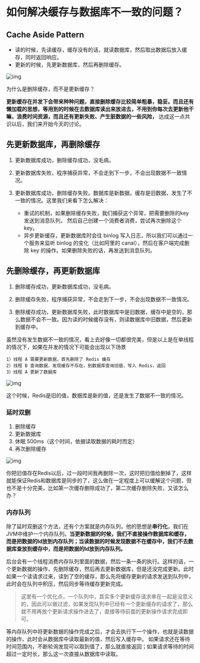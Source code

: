 # 如何解决缓存与数据库不一致的问题？

## Cache Aside Pattern

- 读的时候，先读缓存，缓存没有的话，就读数据库，然后取出数据后放入缓存，同时返回响应。
- 更新的时候，先更新数据库，然后再删除缓存。

![img](https://pic3.zhimg.com/80/v2-d775e26a40e369ac362a0b6d1c56e68a_720w.jpg)

为什么是删除缓存，而不是更新缓存？

**更新缓存在并发下会带来种种问题，直接删除缓存比较简单粗暴，稳妥。而且还有懒加载的思想，等用到的时候在去数据库读出来放进去，不用到你每次去更新他干嘛，浪费时间资源，而且还有更新失败、产生脏数据的一些风险，** 达成这一点共识以后，我们来开始今天的讨论。

## 先更新数据库，再删除缓存

1. 更新数据库成功，删除缓存成功，没毛病。

2. 更新数据库失败，程序捕获异常，不会走到下一步，不会出现数据不一致情况。

3. 更新数据库成功，删除缓存失败。数据库是新数据，缓存是旧数据，发生了不一致的情况。这里我们来看下怎么解决：

	- 重试的机制，如果删除缓存失败，我们捕获这个异常，把需要删除的key发送到消息队列， 然后自己创建一个消费者消费，尝试再次删除这个 key。
	- 异步更新缓存，更新数据库时会往 binlog 写入日志，所以我们可以通过一个服务来监听 binlog 的变化（比如阿里的 canal），然后在客户端完成删除 key 的操作。如果删除失败的话，再发送到消息队列。

## 先删除缓存，再更新数据库

1. 删除缓存成功，更新数据库成功，没毛病。

2. 删除缓存失败，程序捕获异常，不会走到下一步，不会出现数据不一致情况。

3. 删除缓存成功，更新数据库失败，此时数据库中是旧数据，缓存中是空的，那么数据不会不一致。因为读的时候缓存没有，则读数据库中旧数据，然后更新到缓存中。

虽然没有发生数据不一致的情况，看上去好像一切都很完美，但是以上是在单线程的情况下，如果在并发的情况下可能会出现以下场景

```text
1）线程 A 需要更新数据，首先删除了 Redis 缓存  
2）线程 B 查询数据，发现缓存不存在，到数据库查询旧值，写入 Redis，返回  
3）线程 A 更新了数据库
```

![img](https://pic2.zhimg.com/80/v2-7ceb6933795012b5ef4cb650b215a011_720w.jpg)

这个时候，Redis是旧的值，数据库是新的值，还是发生了数据不一致的情况。

### 延时双删

1. 删除缓存
2. 更新数据库
3. 休眠 500ms（这个时间，依据读取数据的耗时而定）
4. 再次删除缓存

![img](https://pic1.zhimg.com/80/v2-ef1f9b093af694dd1c003c93c430363c_720w.jpg)

你把旧值存在Redis以后，过一段时间我再删除一次，这时把旧值给删掉了，这样就能保证Redis和数据库是同步的了，这么做在一定程度上可以缓解这个问题，但也不是十分完美，比如第一次缓存删除成功了，第二次缓存删除失败，又该怎么办？

### 内存队列

除了延时双删这个方法，还有个方案就是内存队列，他的思想是**串行化**，我们在JVM中维护一个内存队列。**当更新数据的时候，我们不直接操作数据库和缓存，而是把数据的Id放到内存队列；当读数据的时候发现数据不在缓存中，我们不去数据库查放到缓存中，而是把数据的Id放到内存队列。**

后台会有一个线程消费内存队列里面的数据，然后一条一条的执行。这样的话，一个更新数据的操作，先删除缓存，然后再去更新数据库，但是还没完成更新。此时如果一个读请求过来，读到了空的缓存，那么先将缓存更新的请求发送到队列中，此时会在队列中积压，然后同步等待缓存更新完成。

>这里有一个优化点，一个队列中，其实多个更新缓存请求串在一起是没意义的，因此可以做过滤，如果发现队列中已经有一个更新缓存的请求了，那么就不用再放个更新请求操作进去了，直接等待前面的更新操作请求完成即可。

等内存队列中将更新数据的操作完成之后，才会去执行下一个操作，也就是读数据的操作，此时会从数据库中读取最新的值，然后写入缓存中。 如果请求还在等待时间范围内，不断轮询发现可以取到值了，那么就直接返回；如果请求等待的时间超过一定时长，那么这一次直接从数据库中读取。

